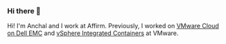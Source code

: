 ### Hi there 👋

Hi! I'm Anchal and I work at Affirm. Previously, I worked on [VMware Cloud on Dell EMC](https://www.vmware.com/products/vmc-on-dell-emc.html) and [vSphere Integrated Containers](https://github.com/vmware/vic) at VMware.

<!--
**anchal-agrawal/anchal-agrawal** is a ✨ _special_ ✨ repository because its `README.md` (this file) appears on your GitHub profile.

Here are some ideas to get you started:

- 🔭 I’m currently working on ...
- 🌱 I’m currently learning ...
- 👯 I’m looking to collaborate on ...
- 🤔 I’m looking for help with ...
- 💬 Ask me about ...
- 📫 How to reach me: ...
- 😄 Pronouns: ...
- ⚡ Fun fact: ...
-->
